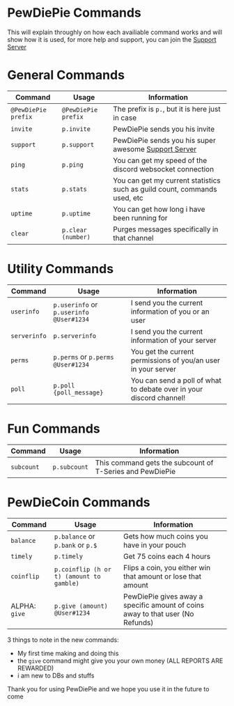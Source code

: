 # PewDiePie Commands

This will explain throughly on how each availiable command works and will show how it is used, for more help and support, you can 
join the [Support Server](https://discord.gg/vtJJmWQ)



# General Commands


| Command             | Usage               | Information                                                                        |
| ------------------- | ------------------- | ---------------------------------------------------------------------------------- |
| `@PewDiePie prefix` | `@PewDiePie prefix` | The prefix is `p.`, but it is here just in case                                    |
| `invite`            | `p.invite`          | PewDiePie sends you his invite                                                     |
| `support`           | `p.support`         | PewDiePie sends you his super awesome [Support Server](https://discord.gg/vtJJmWQ) |
| `ping`              | `p.ping`            | You can get my speed of the discord websocket connection                           |
| `stats`             | `p.stats`           | You can get my current statistics such as guild count, commands used, etc          |
| `uptime`            | `p.uptime`          | You can get how long i have been running for                                       |
| `clear`             | `p.clear (number)`  | Purges messages specifically in that channel                                       |



# Utility Commands 

| Command      | Usage                                   | Information                                                         |
| ------------ | --------------------------------------- | ------------------------------------------------------------------- |
| `userinfo`   | `p.userinfo` or `p.userinfo @User#1234` | I send you the current information of you or an user                |
| `serverinfo` | `p.serverinfo`                          | I send you the current information of your server                   |
| `perms`      | `p.perms` or `p.perms @User#1234`       | You get the current permissions of you/an user in your server       |
| `poll`       | `p.poll {poll_message}`                 | You can send a poll of what to debate over in your discord channel! |


# Fun Commands

| Command    | Usage        | Information                                              |
| ---------- | ------------ | -------------------------------------------------------- |
| `subcount` | `p.subcount` | This command gets the subcount of T-Series and PewDiePie |


# PewDieCoin Commands

| Command       | Usage                                    | Information                                                                    |
| ------------- | ---------------------------------------- | ------------------------------------------------------------------------------ |
| `balance`     | `p.balance` or `p.bank` or `p.$`         | Gets how much coins you have in your pouch                                     |
| `timely`      | `p.timely`                               | Get 75 coins each 4 hours                                                      |
| `coinflip`    | `p.coinflip (h or t) (amount to gamble)` | Flips a coin, you either win that amount or lose that amount                   |
| ALPHA: `give` | `p.give (amount) @User#1234`             | PewDiePie gives away a specific amount of coins away to that user (No Refunds) |

3 things to note in the new commands:

* My first time making and doing this
* the `give` command might give you your own money (ALL REPORTS ARE REWARDED)
* i am new to DBs and stuffs

Thank you for using PewDiePie and we hope you use it in the future to come
